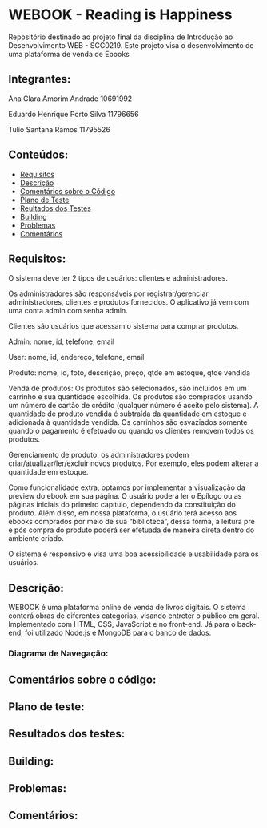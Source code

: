 # WEBOOK - Reading is Happiness
Repositório destinado ao projeto final da disciplina de Introdução ao Desenvolvimento WEB - SCC0219. Este projeto visa o desenvolvimento de uma plataforma de venda de Ebooks

## Integrantes:
Ana Clara Amorim Andrade        10691992

Eduardo Henrique Porto Silva    11796656

Tulio Santana Ramos             11795526

## Conteúdos:
- [Requisitos](#requisitos)
- [Descrição](#descrição)
- [Comentários sobre o Código](#comentários-sobre-o-código)
- [Plano de Teste](#plano-de-teste)
- [Reultados dos Testes](#resultados-dos-testes)
- [Building](#building)
- [Problemas](#problemas)
- [Comentários](#comentários)

## Requisitos:
O sistema deve ter 2 tipos de usuários: clientes e administradores.

Os administradores são responsáveis por registrar/gerenciar administradores, clientes e produtos fornecidos. O aplicativo já vem com uma conta admin com senha admin.

Clientes são usuários que acessam o sistema para comprar produtos.

Admin: nome, id, telefone, email

User: nome, id, endereço, telefone, email

Produto: nome, id, foto, descrição, preço, qtde em estoque, qtde vendida

Venda de produtos: Os produtos são selecionados, são incluídos em um carrinho e sua quantidade escolhida. Os produtos são comprados usando um número de cartão de crédito (qualquer número é aceito pelo sistema). A quantidade de produto vendida é subtraída da quantidade em estoque e adicionada à quantidade vendida. Os carrinhos são esvaziados somente quando o pagamento é efetuado ou quando os clientes removem todos os produtos.

Gerenciamento de produto: os administradores podem criar/atualizar/ler/excluir novos produtos. Por exemplo, eles podem alterar a quantidade em estoque.

Como funcionalidade extra, optamos por implementar a visualização da preview do ebook em sua página. O usuário poderá ler o Epílogo ou as páginas iniciais do primeiro capítulo, dependendo da constituição do produto. Além disso, em nossa plataforma, o usuário terá acesso aos ebooks comprados por meio de sua “biblioteca”, dessa forma, a leitura pré e pós compra do produto poderá ser efetuada de maneira direta dentro do ambiente criado.

O sistema é responsivo e visa uma boa acessibilidade e usabilidade para os usuários.

## Descrição:
WEBOOK é uma plataforma online de venda de livros digitais. O sistema conterá obras de diferentes categorias, visando entreter o público em geral. Implementado com HTML, CSS, JavaScript e <FrameWork> no front-end. Já para o back-end, foi utilizado Node.js e MongoDB para o banco de dados.

### Diagrama de Navegação:

## Comentários sobre o código:

## Plano de teste:

## Resultados dos testes:

## Building:

## Problemas:

## Comentários:
